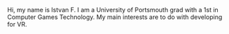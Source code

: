 Hi, my name is Istvan F.
I am a University of Portsmouth grad with a 1st in Computer Games Technology.
My main interests are to do with developing for VR.
